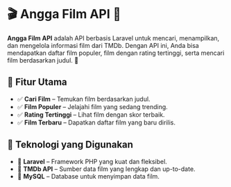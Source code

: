 # 🎬 Angga Film API 🎥

**Angga Film API** adalah API berbasis Laravel untuk mencari, menampilkan, dan mengelola informasi film dari TMDb. Dengan API ini, Anda bisa mendapatkan daftar film populer, film dengan rating tertinggi, serta mencari film berdasarkan judul. 🚀

## 🌟 Fitur Utama
- ✅ **Cari Film** – Temukan film berdasarkan judul.
- ✅ **Film Populer** – Jelajahi film yang sedang trending.
- ✅ **Rating Tertinggi** – Lihat film dengan skor terbaik.
- ✅ **Film Terbaru** – Dapatkan daftar film yang baru dirilis.

## 🔧 Teknologi yang Digunakan
- 🎯 **Laravel** – Framework PHP yang kuat dan fleksibel.
- 🎯 **TMDb API** – Sumber data film yang lengkap dan up-to-date.
- 🎯 **MySQL** – Database untuk menyimpan data film.
